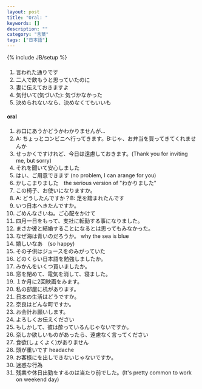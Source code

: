 ```yaml
---
layout: post
title: "Oral: "
keywords: []
description: ""
category: "言葉"
tags: ["日本語"]
---
```

{% include JB/setup %}

####
1. 言われた通りです
2. 二人で飲もうと思っていたのに
3. 妻に伝えておきますよ
4. 気付いて(気づいた): 気づかなかった
5. 決められないなら、決めなくてもいいも

#### oral
1. お口にあうかどうかわかりませんが...
2. A: ちょっとコンビニへ行ってきます。B:じゃ、お弁当を買ってきてくれませんか
3. せっかくですけれど、今日は遠慮しておきます。(Thank you for inviting me, but sorry) 
4. それを聞いて安心しました
5. はい、ご用意できます (no problem, I can arange for you)
6. かしこまりました　the serious version of "わかりました"
7. この椅子、お使いになりますか。
8. A: どうしたんですか？B: 足を踏まれたんです
9. いつ日本へきたんですか。
2. ごめんなさいね。ご心配をかけて
3. 四月一日をもって、支社に転勤する事になりました。
4. まさか彼と結婚することになるとは思ってもみなかった。
5. なぜ海は青いのだろうか。 why the sea is blue
6. 嬉しいなあ　(so happy)
7. その子供はジュースをのみがっていた
8. どのくらい日本語を勉強しましたか。
9. みかんをいくつ買いましたか。
1. 窓を閉めて、電気を消して、寝ました。
2. １か月に2回映画をみます。
3. 私の部屋に机があります。
4. 日本の生活はどうですか。
5. 奈良はどんな町ですか。
6. お会計お願いします。
7. よろしくお伝えください
8. もしかして、彼は酔っているんじゃないですか。
9. 奈しか欲しいものがあったら、遠慮なく言ってください
1. 食欲(しょくよく)がありません
2. 頭が重いです    headache
3. お客様にを出しできないじゃないですか。
4. 迷惑な行為
5. 残業や休日出勤をするのは当たり前でした。(It's pretty common to work on weekend day)
